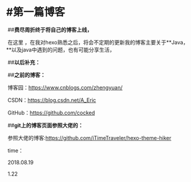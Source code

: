# #第一篇博客

​	##**费尽周折终于将自己的博客上线，**

​	在这里 ，在我对hexo熟悉之后，将会不定期的更新我的博客主要关于**Java，**以及java中遇到的问题，也有可能分享生活，

​	##**以后补充：**













































​	##**之前的博客：**

​	博客园：https://www.cnblogs.com/zhengyuan/

​	CSDN：https://blog.csdn.net/A_Eric

​	GitHub：https://github.com/cocked	



​	##**git上的博客页面参照大佬的：**

​	参照大佬的博客:https://github.com/iTimeTraveler/hexo-theme-hiker

​													time：

​														2018.08.19

​															1.22